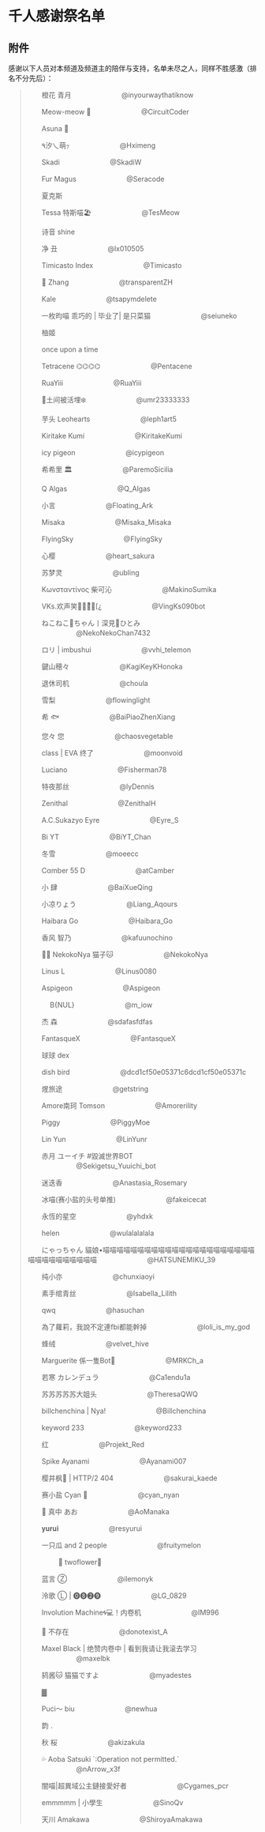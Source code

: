 # 千人感谢祭名单

## 附件

感谢以下人员对本频道及频道主的陪伴与支持，名单未尽之人，同样不胜感激（排名不分先后）：

> 　　橙花 青月 　　　　　　　@inyourwaythatiknow
>
> 　　Meow-meow 🍓 　　　　　　　@CircuitCoder
>
> 　　Asuna 🍓
>
> 　　٩汐乀萌ｯ 　　　　　　　@Hximeng
>
> 　　Skadi 　　　　　　　@SkadiW
>
> 　　Fur Magus 　　　　　　　@Seracode
>
> 　　夏克斯
>
> 　　Tessa 特斯喵🏖 　　　　　　　@TesMeow
>
> 　　诗音 shine
>
> 　　净 丑 　　　　　　　@lx010505
>
> 　　Timicasto Index 　　　　　　　@Timicasto
>
> 　　🏁 Zhang 　　　　　　　@transparentZH
>
> 　　Kale 　　　　　　　@tsapymdelete
>
> 　　一枚昀喵 乖巧的 | 毕业了| 是只菜猫 　　　　　　　@seiuneko
>
> 　　柚姬
>
> 　　once upon a time
>
> 　　Tetracene ⌬⌬⌬⌬ 　　　　　　　@Pentacene
>
> 　　RuaYiii 　　　　　　　@RuaYiii
>
> 　　🍋土间被活埋❄️ 　　　　　　　@umr23333333
>
> 　　芋头 Leohearts 　　　　　　　@leph1art5
>
> 　　Kiritake Kumi 　　　　　　　@KiritakeKumi
>
> 　　icy pigeon 　　　　　　　@icypigeon
>
> 　　希希里 🏛 　　　　　　　@ParemoSicilia
>
> 　　Q Algas 　　　　　　　@Q\_Algas
>
> 　　小言 　　　　　　　@Floating\_Ark
>
> 　　Misaka 　　　　　　　@Misaka\_Misaka
>
> 　　FlyingSky 　　　　　　　@FIyingSky
>
> 　　心樱 　　　　　　　@heart\_sakura
>
> 　　苏梦灵 　　　　　　　@ubling
>
> 　　Κωνσταντίνος 柴可沁 　　　　　　　@MakinoSumika
>
> 　　VKs.欢声笑語⃟☈ͯ⃐\[¿ 　　　　　　　@VingKs090bot
>
> 　　ねこねこ🐾ちゃん丨深見💫ひとみ 　　　　　　　@NekoNekoChan7432
>
> 　　ロリ | imbushui 　　　　　　　@vvhi\_telemon
>
> 　　鍵山穂々 　　　　　　　@KagiKeyKHonoka
>
> 　　退休司机 　　　　　　　@choula
>
> 　　雪梨 　　　　　　　@flowinglight
>
> 　　希 🐟 　　　　　　　@BaiPiaoZhenXiang
>
> 　　您々 您 　　　　　　　@chaosvegetable
>
> 　　class | EVA 终了 　　　　　　　@moonvoid
>
> 　　Luciano 　　　　　　　@Fisherman78
>
> 　　特夜那丝 　　　　　　　@lyDennis
>
> 　　Zenithal 　　　　　　　@ZenithalH
>
> 　　A.C.Sukazyo Eyre 　　　　　　　@Eyre\_S
>
> 　　Bi YT 　　　　　　　@BiYT\_Chan
>
> 　　冬雪 　　　　　　　@moeecc
>
> 　　Cαmber 55 D 　　　　　　　@atCamber
>
> 　　小 肆 　　　　　　　@BaiXueQing
>
> 　　小凉りょう 　　　　　　　@Liang\_Aqours
>
> 　　Haibara Go 　　　　　　　@Haibara\_Go
>
> 　　香风 智乃 　　　　　　　@kafuunochino
>
> 　　🍋🌈 NekokoNya 猫子🐱 　　　　　　　@NekokoNya
>
> 　　Linus L 　　　　　　　@Linus0080
>
> 　　Aspigeon 　　　　　　　@Aspigeon
>
> 　　ㅤ B{NUL} 　　　　　　　@m\_iow
>
> 　　杰 森 　　　　　　　@sdafasfdfas
>
> 　　FantasqueX 　　　　　　　@FantasqueX
>
> 　　球球 dex
>
> 　　dish bird 　　　　　　　@dcd1cf50e05371c6dcd1cf50e05371c
>
> 　　煋旅途 　　　　　　　@getstring
>
> 　　Amore南珂 Tomson 　　　　　　　@Amorerility
>
> 　　Piggy 　　　　　　　@PiggyMoe
>
> 　　Lin Yun 　　　　　　　@LinYunr
>
> 　　赤月 ユーイチ #毀滅世界BOT 　　　　　　　@Sekigetsu\_Yuuichi\_bot
>
> 　　迷迭香 　　　　　　　@Anastasia\_Rosemary
>
> 　　冰喵(赛小盐的头号单推) 　　　　　　　@fakeicecat
>
> 　　永恆的星空 　　　　　　　@yhdxk
>
> 　　helen 　　　　　　　@wulalalalala
>
> 　　にゃっちゃん 貓娘•喵喵喵喵喵喵喵喵喵喵喵喵喵喵喵喵喵喵喵喵喵喵喵喵喵喵喵喵喵喵喵喵 　　　　　　　@HATSUNEMIKU\_39
>
> 　　纯小亦 　　　　　　　@chunxiaoyi
>
> 　　素手绾青丝 　　　　　　　@Isabella\_Lilith
>
> 　　qwq 　　　　　　　@hasuchan
>
> 　　為了蘿莉，我說不定連fbi都能幹掉 　　　　　　　@loli\_is\_my\_god
>
> 　　蜂绒 　　　　　　　@velvet\_hive
>
> 　　Marguerite 係一隻Bot💫 　　　　　　　@MRKCh\_a
>
> 　　若寒 カレンデュラ 　　　　　　　@Ca1endu1a
>
> 　　苏苏苏苏苏大姐头 　　　　　　　@TheresaQWQ
>
> 　　billchenchina | Nya! 　　　　　　　@Billchenchina
>
> 　　keyword 233 　　　　　　　@keyword233
>
> 　　红 　　　　　　　@Projekt\_Red
>
> 　　Spike Ayanami 　　　　　　　@Ayanami007
>
> 　　樱井枫🍬 | HTTP/2 404 　　　　　　　@sakurai\_kaede
>
> 　　赛小盐 Cyan 🌟 　　　　　　　@cyan\_nyan
>
> 　　🐳 真中 あお 　　　　　　　@AoManaka
>
> 　　𝐲𝐮𝐫𝐮𝐢 　　　　　　　@resyurui
>
> 　　一只瓜 and 2 people 　　　　　　　@fruitymelon
>
> 　　ㅤ ㅤ 🌸 twoflower🌸
>
> 　　蓝言 Ⓩ 　　　　　　　@ilemonyk
>
> 　　泠歌 Ⓛ | ⓿❽❷❾ 　　　　　　　@LG\_0829
>
> 　　Involution Machine🌀💻！内卷机 　　　　　　　@IM996
>
> 　　💫 不存在 　　　　　　　@donotexist\_A
>
> 　　Maxel Black | 绝赞内卷中 | 看到我请让我滚去学习 　　　　　　　@maxelbk
>
> 　　鸫酱🐱 猫猫ですよ 　　　　　　　@myadestes
>
> 　　▓
>
> 　　Puci～ biu 　　　　　　　@newhua
>
> 　　韵 .
>
> 　　秋 桜 　　　　　　　@akizakula
>
> 　　💦 Aoba Satsuki \`:Operation not permitted.\` 　　　　　　　@nArrow\_x3f
>
> 　　闇喵|超異域公主鏈接愛好者 　　　　　　　@Cygames\_pcr
>
> 　　emmmmm | 小學生 　　　　　　　@SinoQv
>
> 　　天川 Amakawa 　　　　　　　@ShiroyaAmakawa
>






